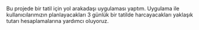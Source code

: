 Bu projede bir tatil için yol arakadaşı uygulaması yaptım. Uygulama ile kullanıcılarımızın planlayacakları 3 günlük bir tatilde harcayacakları yaklaşık tutarı hesaplamalarına yardımcı oluyoruz.
